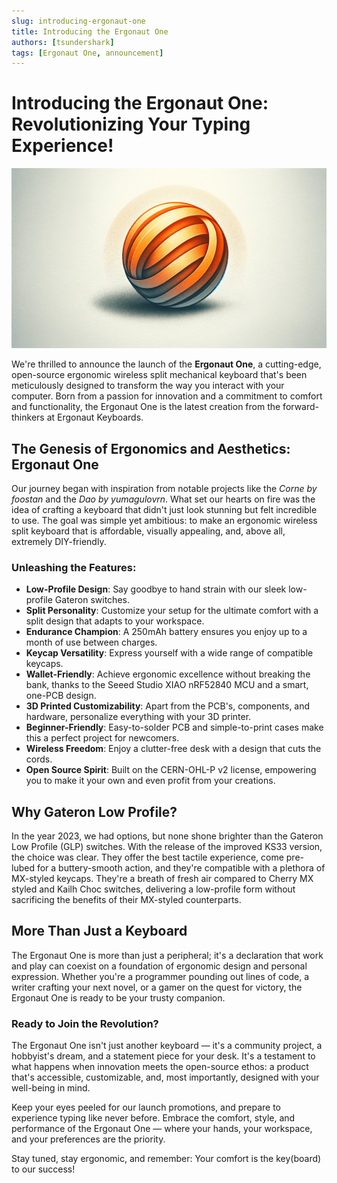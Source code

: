```yaml
---
slug: introducing-ergonaut-one
title: Introducing the Ergonaut One
authors: [tsundershark]
tags: [Ergonaut One, announcement]
---
```


# Introducing the Ergonaut One: Revolutionizing Your Typing Experience!

![Hand-drawn abstract orange swirls on white background symbolizing connectivity](./a6f3a217-191c-4831-972b-e67b66d6c321.webp)

We're thrilled to announce the launch of the **Ergonaut One**, a cutting-edge, open-source ergonomic wireless split mechanical keyboard that's been meticulously designed to transform the way you interact with your computer. Born from a passion for innovation and a commitment to comfort and functionality, the Ergonaut One is the latest creation from the forward-thinkers at Ergonaut Keyboards.

## The Genesis of Ergonomics and Aesthetics: Ergonaut One

Our journey began with inspiration from notable projects like the _Corne by foostan_ and the _Dao by yumagulovrn_. What set our hearts on fire was the idea of crafting a keyboard that didn't just look stunning but felt incredible to use. The goal was simple yet ambitious: to make an ergonomic wireless split keyboard that is affordable, visually appealing, and, above all, extremely DIY-friendly.

### Unleashing the Features:

- **Low-Profile Design**: Say goodbye to hand strain with our sleek low-profile Gateron switches.
- **Split Personality**: Customize your setup for the ultimate comfort with a split design that adapts to your workspace.
- **Endurance Champion**: A 250mAh battery ensures you enjoy up to a month of use between charges.
- **Keycap Versatility**: Express yourself with a wide range of compatible keycaps.
- **Wallet-Friendly**: Achieve ergonomic excellence without breaking the bank, thanks to the Seeed Studio XIAO nRF52840 MCU and a smart, one-PCB design.
- **3D Printed Customizability**: Apart from the PCB's, components, and hardware, personalize everything with your 3D printer.
- **Beginner-Friendly**: Easy-to-solder PCB and simple-to-print cases make this a perfect project for newcomers.
- **Wireless Freedom**: Enjoy a clutter-free desk with a design that cuts the cords.
- **Open Source Spirit**: Built on the CERN-OHL-P v2 license, empowering you to make it your own and even profit from your creations.

## Why Gateron Low Profile?

In the year 2023, we had options, but none shone brighter than the Gateron Low Profile (GLP) switches. With the release of the improved KS33 version, the choice was clear. They offer the best tactile experience, come pre-lubed for a buttery-smooth action, and they're compatible with a plethora of MX-styled keycaps. They're a breath of fresh air compared to Cherry MX styled and Kailh Choc switches, delivering a low-profile form without sacrificing the benefits of their MX-styled counterparts.

## More Than Just a Keyboard

The Ergonaut One is more than just a peripheral; it's a declaration that work and play can coexist on a foundation of ergonomic design and personal expression. Whether you're a programmer pounding out lines of code, a writer crafting your next novel, or a gamer on the quest for victory, the Ergonaut One is ready to be your trusty companion.

### Ready to Join the Revolution?

The Ergonaut One isn't just another keyboard — it's a community project, a hobbyist's dream, and a statement piece for your desk. It's a testament to what happens when innovation meets the open-source ethos: a product that's accessible, customizable, and, most importantly, designed with your well-being in mind.

Keep your eyes peeled for our launch promotions, and prepare to experience typing like never before. Embrace the comfort, style, and performance of the Ergonaut One — where your hands, your workspace, and your preferences are the priority.

Stay tuned, stay ergonomic, and remember: Your comfort is the key(board) to our success!
